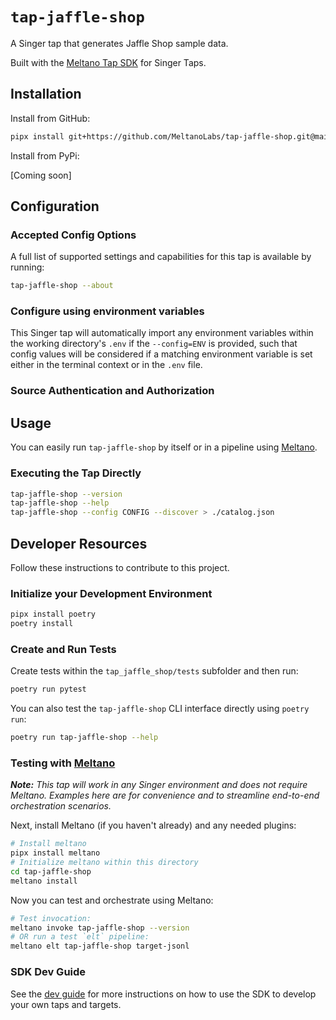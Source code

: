 # `tap-jaffle-shop`

A Singer tap that generates Jaffle Shop sample data.

Built with the [Meltano Tap SDK](https://sdk.meltano.com) for Singer Taps.

## Installation

Install from GitHub:

```bash
pipx install git+https://github.com/MeltanoLabs/tap-jaffle-shop.git@main
```

Install from PyPi:

[Coming soon]

<!--
```bash
pipx install tap-jaffle-shop
```
-->

## Configuration

### Accepted Config Options

<!--
Developer TODO: Provide a list of config options accepted by the tap.

This section can be created by copy-pasting the CLI output from:

```
tap-jaffle-shop --about --format=markdown
```
-->

A full list of supported settings and capabilities for this
tap is available by running:

```bash
tap-jaffle-shop --about
```

### Configure using environment variables

This Singer tap will automatically import any environment variables within the working directory's
`.env` if the `--config=ENV` is provided, such that config values will be considered if a matching
environment variable is set either in the terminal context or in the `.env` file.

### Source Authentication and Authorization

<!--
Developer TODO: If your tap requires special access on the source system, or any special authentication requirements, provide those here.
-->

## Usage

You can easily run `tap-jaffle-shop` by itself or in a pipeline using [Meltano](https://meltano.com/).

### Executing the Tap Directly

```bash
tap-jaffle-shop --version
tap-jaffle-shop --help
tap-jaffle-shop --config CONFIG --discover > ./catalog.json
```

## Developer Resources

Follow these instructions to contribute to this project.

### Initialize your Development Environment

```bash
pipx install poetry
poetry install
```

### Create and Run Tests

Create tests within the `tap_jaffle_shop/tests` subfolder and
then run:

```bash
poetry run pytest
```

You can also test the `tap-jaffle-shop` CLI interface directly using `poetry run`:

```bash
poetry run tap-jaffle-shop --help
```

### Testing with [Meltano](https://www.meltano.com)

_**Note:** This tap will work in any Singer environment and does not require Meltano.
Examples here are for convenience and to streamline end-to-end orchestration scenarios._

<!--
Developer TODO:
Your project comes with a custom `meltano.yml` project file already created. Open the `meltano.yml` and follow any "TODO" items listed in
the file.
-->

Next, install Meltano (if you haven't already) and any needed plugins:

```bash
# Install meltano
pipx install meltano
# Initialize meltano within this directory
cd tap-jaffle-shop
meltano install
```

Now you can test and orchestrate using Meltano:

```bash
# Test invocation:
meltano invoke tap-jaffle-shop --version
# OR run a test `elt` pipeline:
meltano elt tap-jaffle-shop target-jsonl
```

### SDK Dev Guide

See the [dev guide](https://sdk.meltano.com/en/latest/dev_guide.html) for more instructions on how to use the SDK to
develop your own taps and targets.
